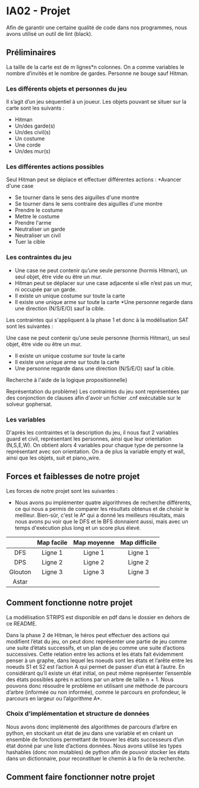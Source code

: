# IA02 - Projet

Afin de garantir une certaine qualité de code dans nos programmes, nous avons utilisé un outil de lint (black). 


## Préliminaires

La taille de la carte est de m lignes*n colonnes.
On a comme variables le nombre d’invités et le nombre de gardes. 
Personne ne bouge sauf Hitman.

### Les différents objets et personnes du jeu
Il s’agit d’un jeu séquentiel à un joueur. Les objets pouvant se situer sur la carte sont les suivants :
* Hitman
* Un/des garde(s)
* Un/des civil(s)
* Un costume
* Une corde
* Un/des mur(s)


### Les différentes actions possibles
Seul Hitman peut se déplace et effectuer différentes actions : 
 *Avancer d'une case 
* Se tourner dans le sens des aiguilles d'une montre
* Se tourner dans le sens contraire des aiguilles d'une montre
* Prendre le costume
* Mettre le costume
* Prendre l'arme
* Neutraliser un garde
* Neutraliser un civil
* Tuer la cible

### Les contraintes du jeu
* Une case ne peut contenir qu’une seule personne (hormis Hitman), un seul objet, être vide ou être un mur.
* Hitman peut se déplacer sur une case adjacente si elle n’est pas un mur, ni occupée par un garde. 
* Il existe un unique costume sur toute la carte
* Il existe une unique arme sur toute la carte 
*Une personne regarde dans une direction (N/S/E/O) sauf la cible.

Les contraintes qui s'appliquent à la phase 1 et donc à la modélisation SAT sont les suivantes :

Une case ne peut contenir qu’une seule personne (hormis Hitman), un seul objet, être vide ou être un mur.
* Il existe un unique costume sur toute la carte
* Il existe une unique arme sur toute la carte 
* Une personne regarde dans une direction (N/S/E/O) sauf la cible.

Recherche à l'aide de la logique propositionnelle}

Représentation du problème}
Les contraintes du jeu sont représentées par des conjonction de clauses afin d'avoir un fichier .cnf exécutable sur le solveur gophersat.

### Les variables
D'après les contraintes et la description du jeu, il nous faut 2 variables guard et civil, représentant les personnes, ainsi que leur orientation (N,S,E,W). On obtient alors 4 variables pour chaque type de personne la représentant avec son orientation.
On a de plus la variable empty et wall, ainsi que les objets, suit et piano\_wire.

## Forces et faiblesses de notre projet
Les forces de notre projet sont les suivantes :
* Nous avons pu implémenter quatre algorithmes de recherche différents, ce qui nous a permis de comparer les résultats obtenus et de choisir le meilleur.
Bien-sûr, c'est le A* qui a donné les meilleurs résultats, mais nous avons pu voir que le DFS et le BFS donnaient aussi, mais avec un temps d'exécution plus long et un score plus élevé.

|         | Map facile | Map moyenne |Map difficile |
|:-------:|:---------:|:-----------:|:------------:|
|   DFS   |  Ligne 1  |   Ligne 1   |   Ligne 1    |
|   DPS   |  Ligne 2  |   Ligne 2   |   Ligne 2    |
| Glouton |  Ligne 3  |   Ligne 3   |   Ligne 3    |
|  Astar  |           |             |              |

## Comment fonctionne notre projet
La modélisation STRIPS est disponible en pdf dans le dossier en dehors de ce README.


Dans la phase 2 de Hitman, le héros peut effectuer des actions qui modifient l’état du jeu, on peut donc représenter une partie de jeu comme une suite d’états successifs, et un plan de jeu comme une suite d’actions
successives.
Cette relation entre les actions et les états fait évidemment penser à un graphe, dans lequel les noeuds sont les états et l’arête entre les noeuds S1 et S2 est l’action A qui permet de passer d’un état à l’autre. En considérant qu’il existe un état initial, on peut même
représenter l’ensemble des états possibles après n actions par un arbre de taille n + 1.
Nous pouvons donc résoudre le problème en utilisant une méthode de parcours d’arbre (informée ou non informée), comme le parcours en profondeur, le parcours en largeur ou l’algorithme A\*.

### Choix d'implémentation et structure de données
Nous avons donc implémenté des algorithmes de parcours d’arbre en python, en stockant un état de jeu dans une variable et en créant un ensemble de fonctions permettant de trouver les états successeurs d’un état donné par une liste d’actions données.
Nous avons utilisé les types hashables (donc non mutables) de python afin de pouvoir stocker les états dans un dictionnaire, pour reconstituer le chemin à la fin de la recherche.
## Comment faire fonctionner notre projet

